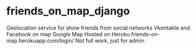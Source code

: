 friends_on_map_django
=====================

Geolocation service for show friends from social networks Vkontakte and Facebook on map Google Map
Hosted on Heroku friends-on-map.herokuapp.com/login/
Not full work, just for admin
